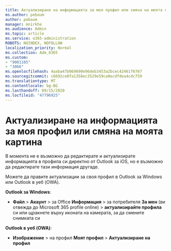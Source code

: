 ```yaml
---
title: Актуализиране на информацията за моя профил или смяна на моята картина
ms.author: pebaum
author: pebaum
manager: mnirkhe
ms.audience: Admin
ms.topic: article
ms.service: o365-administration
ROBOTS: NOINDEX, NOFOLLOW
localization_priority: Normal
ms.collection: Adm_O365
ms.custom:
- "9001105"
- "3066"
ms.openlocfilehash: 4aaba47b069690e96deb3453a2bcec42461f6767
ms.sourcegitcommit: c6692ce0fa1358ec3529e59ca0ecdfdea4cdc759
ms.translationtype: MT
ms.contentlocale: bg-BG
ms.lasthandoff: 09/15/2020
ms.locfileid: "47796925"
---
```

# <a name="update-my-profile-information-or-change-my-picture"></a>Актуализиране на информацията за моя профил или смяна на моята картина

В момента не е възможно да редактирате и актуализирате информацията в профила си директно от Outlook за iOS, но е възможно да редактирате тази информация другаде. 

Можете да правите актуализации за своя профил в Outlook за Windows или Outlook в уеб (OWA). 

**Outlook за Windows**: 

- **Файл**  >  **Акаунт**  >  за Office **Информация**  >  за потребителя **За мен** (ви отвежда до Microsoft 365 profile online) > **актуализирайте профила** си или щракнете върху иконата на камерата, за да смените снимката си  
  
**Outlook в уеб (OWA)**: 

- **Изображение**  >  на профил **Моят профил**  >  **Актуализиране на профил**
